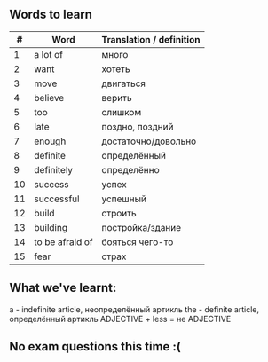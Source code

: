 ## Words to learn
| # | Word | Translation / definition |
|-|-|-|
| 1  | a lot of | много |
| 2  | want | хотеть |
| 3  | move | двигаться |
| 4  | believe | верить |
| 5  | too | слишком |
| 6  | late | поздно, поздний |
| 7  | enough | достаточно/довольно |
| 8  | definite | определённый |
| 9  | definitely | определённо |
| 10 | success | успех |
| 11 | successful | успешный |
| 12 | build | строить |
| 13 | building | постройка/здание |
| 14 | to be afraid of | бояться чего-то |
| 15 | fear | страх |

## What we've learnt:
a - indefinite article, неопределённый артикль
the - definite article, определённый артикль
ADJECTIVE + less = не ADJECTIVE

## No exam questions this time :(
